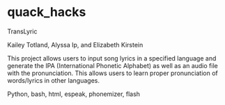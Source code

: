 # quack_hacks
TransLyric

Kailey Totland, Alyssa Ip, and Elizabeth Kirstein

This project allows users to input song lyrics in a specified language and generate
the IPA (International Phonetic Alphabet) as well as an audio file with the pronunciation.
This allows users to learn proper pronunciation of words/lyrics in other languages.

Python, bash, html, espeak, phonemizer, flash